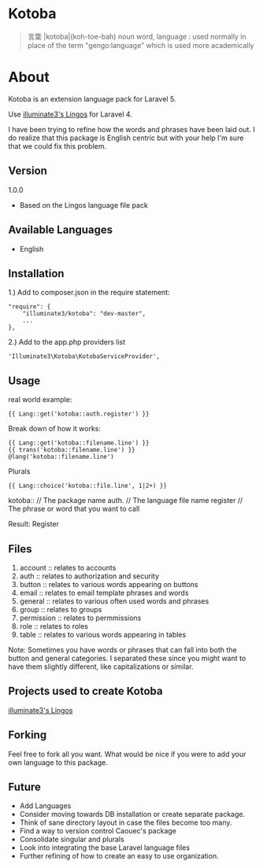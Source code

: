 Kotoba
=======

> 言葉 |kotoba|(koh-toe-bah)
> noun
> word, language : used normally in place of the term "gengo:language" which is used more academically



# About
Kotoba is an extension language pack for Laravel 5.

Use [illuminate3's Lingos](https://github.com/illuminate3/vedettte "illuminate3's Lingos") for Laravel 4.

I have been trying to refine how the words and phrases have been laid out. I do realize that this package
is English centric but with your help I'm sure that we could fix this problem.



## Version
1.0.0
* Based on the Lingos language file pack




## Available Languages
* English



## Installation


1.)
Add to composer.json in the require statement:

```
"require": {
    "illuminate3/kotoba": "dev-master",
    ...
},
```

2.)
Add to the app.php providers list

```
'Illuminate3\Kotoba\KotobaServiceProvider',
```



## Usage

real world example:

```
{{ Lang::get('kotoba::auth.register') }}
```

Break down of how it works:

```
{{ Lang::get('kotoba::filename.line') }}
{{ trans('kotoba::filename.line') }}
@lang('kotoba::filename.line')
```
Plurals
```
{{ Lang::choice('kotoba::file.line', 1|2+) }}
```

kotoba:: // The package name
auth.    // The language file name
register // The phrase or word that you want to call

Result: Register


## Files

1. account    :: relates to accounts
2. auth       :: relates to authorization and security
3. button     :: relates to various words appearing on buttons
4. email      :: relates to email template phrases and words
5. general    :: relates to various often used words and phrases
6. group      :: relates to groups
6. permission :: relates to permmissions
6. role       :: relates to roles
5. table      :: relates to various words appearing in tables

Note: Sometimes you have words or phrases that can fall into both the button and general categories.
I separated these since you might want to have them slightly different, like capitalizations or similar.



## Projects used to create Kotoba
[illuminate3's Lingos](https://github.com/illuminate3/vedettte "illuminate3's Lingos")



## Forking
Feel free to fork all you want. What would be nice if you were to add your own language to this package.


## Future
* Add Languages
* Consider moving towards DB installation or create separate package.
* Think of sane directory layout in case the files become too many.
* Find a way to version control Caouec's package
* Consolidate singular and plurals
* Look into integrating the base Laravel language files
* Further refining of how to create an easy to use organization.
